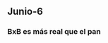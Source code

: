 <html>
<head>
</head>
<body>
  <h2> Junio-6 </h2>
  <h3>BxB es más real que el pan</h3>    
</body>
</html>
